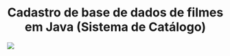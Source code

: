 <h1 align="center"> Cadastro de base de dados de filmes em Java (Sistema de Catálogo)</h1>
<img src = "https://github.com/Renato9889/CatalogoDeFilmes_JAVA/assets/38532053/2a040e37-27ca-43d9-99ee-e9d87680fa84">

